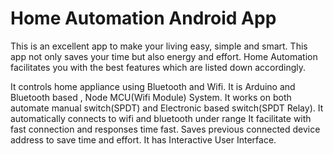 # Home Automation Android App

This is an excellent app to make your living easy, simple and smart. This app not only saves your time but also energy and effort. Home Automation facilitates you with the best features which are listed down accordingly.

It controls home appliance using Bluetooth and Wifi.
It is Arduino and Bluetooth based , Node MCU(Wifi Module) System.
It works on both automate manual switch(SPDT) and Electronic based switch(SPDT Relay).
It automatically connects to wifi and bluetooth under range
It facilitate with fast connection and responses time fast.
Saves previous connected device address to save time and effort.
It has Interactive User Interface.
